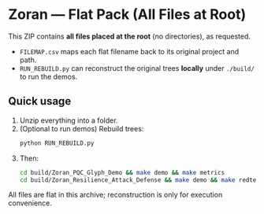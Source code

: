 # Zoran — Flat Pack (All Files at Root)

This ZIP contains **all files placed at the root** (no directories), as requested.

- `FILEMAP.csv` maps each flat filename back to its original project and path.
- `RUN_REBUILD.py` can reconstruct the original trees **locally** under `./build/` to run the demos.

## Quick usage
1) Unzip everything into a folder.
2) (Optional to run demos) Rebuild trees:
   ```bash
   python RUN_REBUILD.py
   ```
3) Then:
   ```bash
   cd build/Zoran_PQC_Glyph_Demo && make demo && make metrics
   cd build/Zoran_Resilience_Attack_Defense && make demo && make redteam && make metrics
   ```

All files are flat in this archive; reconstruction is only for execution convenience.
